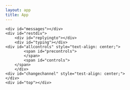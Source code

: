 ```yaml
---
layout: app
title: App
---
```


<body>
    <span id="wsconnection"></span>

    <div id="messages"></div>
    <div id="restdiv">
    	<div id="replyingto"></div>
    	<div id="typing"></div>
	<div id="allcontrols" style="text-align: center;">
    		<span id="precontrols">
    		</span>
    		<span id="controls">
   	 	</span>
    	</div>
	<div id="changechannel" style="test-align: center;">
    </div>
    <div id="top"></div>
